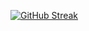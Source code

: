 [![GitHub Streak](https://streak-stats.demolab.com?user=linhandev&theme=dark)](https://git.io/streak-stats)
